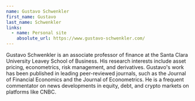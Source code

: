 ```yaml
---
name: Gustavo Schwenkler
first_name: Gustavo
last_name: Schwenkler
links:
  - name: Personal site
    absolute_url: https://www.gustavo-schwenkler.com/
---
```


Gustavo Schwenkler is an associate professor of finance at the Santa Clara University Leavey School of Business. His research interests include asset pricing, econometrics, risk management, and derivatives. Gustavo's work has been published in leading peer-reviewed journals, such as the Journal of Financial Economics and the Journal of Econometrics. He is a frequent commentator on news developments in equity, debt, and crypto markets on platforms like CNBC. 